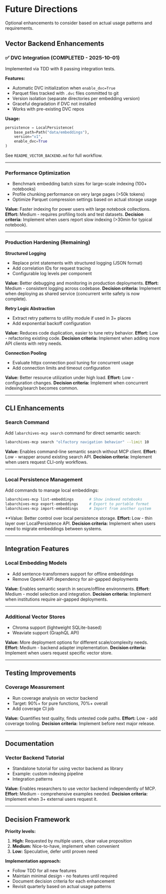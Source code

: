 # Future Directions

Optional enhancements to consider based on actual usage patterns and requirements.

## Vector Backend Enhancements

### ✅ DVC Integration (COMPLETED - 2025-10-01)
Implemented via TDD with 8 passing integration tests.

**Features:**
- Automatic DVC initialization when `enable_dvc=True`
- Parquet files tracked with `.dvc` files committed to git
- Version isolation (separate directories per embedding version)
- Graceful degradation if DVC not installed
- Works with pre-existing DVC repos

**Usage:**
```python
persistence = LocalPersistence(
    base_path=Path("data/embeddings"),
    version="v1",
    enable_dvc=True
)
```

See `README_VECTOR_BACKEND.md` for full workflow.

---

### Performance Optimization
- Benchmark embedding batch sizes for large-scale indexing (100+ notebooks)
- Profile chunking performance on very large pages (>50k tokens)
- Optimize Parquet compression settings based on actual storage usage

**Value:** Faster indexing for power users with large notebook collections.
**Effort:** Medium - requires profiling tools and test datasets.
**Decision criteria:** Implement when users report slow indexing (>30min for typical notebook).

---

### Production Hardening (Remaining)

**Structured Logging**
- Replace print statements with structured logging (JSON format)
- Add correlation IDs for request tracing
- Configurable log levels per component

**Value:** Better debugging and monitoring in production deployments.
**Effort:** Medium - consistent logging across codebase.
**Decision criteria:** Implement when deploying as shared service (concurrent write safety is now complete).

**Retry Logic Abstraction**
- Extract retry patterns to utility module if used in 3+ places
- Add exponential backoff configuration

**Value:** Reduces code duplication, easier to tune retry behavior.
**Effort:** Low - refactoring existing code.
**Decision criteria:** Implement when adding more API clients with retry needs.

**Connection Pooling**
- Evaluate httpx connection pool tuning for concurrent usage
- Add connection limits and timeout configuration

**Value:** Better resource utilization under high load.
**Effort:** Low - configuration changes.
**Decision criteria:** Implement when concurrent indexing/search becomes common.

---

## CLI Enhancements

### Search Command
Add `labarchives-mcp search` command for direct semantic search:
```bash
labarchives-mcp search "olfactory navigation behavior" --limit 10
```

**Value:** Enables command-line semantic search without MCP client.
**Effort:** Low - wrapper around existing search API.
**Decision criteria:** Implement when users request CLI-only workflows.

---

### Local Persistence Management
Add commands to manage local embeddings:
```bash
labarchives-mcp list-embeddings       # Show indexed notebooks
labarchives-mcp export-embeddings     # Export to portable format
labarchives-mcp import-embeddings     # Import from another system
```

**Value: Better control over local persistence storage.
**Effort:** Low - thin layer over LocalPersistence API.
**Decision criteria:** Implement when users need to migrate embeddings between systems.

---

## Integration Features

### Local Embedding Models
- Add sentence-transformers support for offline embeddings
- Remove OpenAI API dependency for air-gapped deployments

**Value:** Enables semantic search in secure/offline environments.
**Effort:** Medium - model selection and integration.
**Decision criteria:** Implement when institutions require air-gapped deployments.

---

### Additional Vector Stores
- Chroma support (lightweight SQLite-based)
- Weaviate support (GraphQL API)

**Value:** More deployment options for different scale/complexity needs.
**Effort:** Medium - backend adapter implementation.
**Decision criteria:** Implement when users request specific vector store.

---

## Testing Improvements

### Coverage Measurement
- Run coverage analysis on vector backend
- Target: 90%+ for pure functions, 70%+ overall
- Add coverage CI job

**Value:** Quantifies test quality, finds untested code paths.
**Effort:** Low - add coverage tooling.
**Decision criteria:** Implement before next major release.

---

## Documentation

### Vector Backend Tutorial
- Standalone tutorial for using vector backend as library
- Example: custom indexing pipeline
- Integration patterns

**Value:** Enables researchers to use vector backend independently of MCP.
**Effort:** Medium - comprehensive examples needed.
**Decision criteria:** Implement when 3+ external users request it.

---

## Decision Framework

**Priority levels:**
1. **High:** Requested by multiple users, clear value proposition
2. **Medium:** Nice-to-have, implement when convenient
3. **Low:** Speculative, defer until proven need

**Implementation approach:**
- Follow TDD for all new features
- Maintain minimal design - no features until required
- Document decision criteria for each enhancement
- Revisit quarterly based on actual usage patterns
